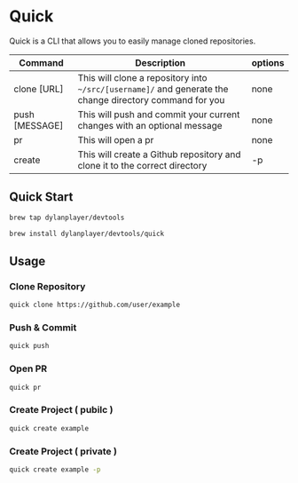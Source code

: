 # Quick
Quick is a CLI that allows you to easily manage cloned repositories.

| Command | Description | options |
| ------- | ------- | ------- |
| clone [URL] | This will clone a repository into ```~/src/[username]/``` and generate the change directory command for you | none |
| push [MESSAGE] | This will push and commit your current changes with an optional message | none |
| pr | This will open a pr | none |
| create | This will create a Github repository and clone it to the correct directory | -p |

## Quick Start

```bash
brew tap dylanplayer/devtools
```

```bash
brew install dylanplayer/devtools/quick
```

## Usage

### Clone Repository
```bash
quick clone https://github.com/user/example
```

### Push & Commit
```bash
quick push
```

### Open PR
```bash
quick pr
```

### Create Project ( pubilc )
```bash
quick create example
```

### Create Project ( private )
```bash
quick create example -p
```
